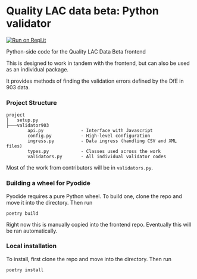 # Quality LAC data beta: Python validator
[![Run on Repl.it](https://repl.it/badge/github/SocialFinanceDigitalLabs/quality-lac-data-beta-validator)](https://repl.it/github/SocialFinanceDigitalLabs/quality-lac-data-beta-validator)

Python-side code for the Quality LAC Data Beta frontend

This is designed to work in tandem with the frontend, but can also be used as an individual package.

It provides methods of finding the validation errors defined by the DfE in 903 data.

### Project Structure

```
project
│   setup.py
├───validator903
        api.py              - Interface with Javascript
        config.py           - High-level configuration
        ingress.py          - Data ingress (handling CSV and XML files)
        types.py            - Classes used across the work
        validators.py       - All individual validator codes
```

Most of the work from contributors will be in `validators.py`.


### Building a wheel for Pyodide

Pyodide requires a pure Python wheel. To build one, clone the repo and move it into the directory. Then run

```
poetry build
```

Right now this is manually copied into the frontend repo. Eventually this will be ran automatically.

### Local installation

To install, first clone the repo and move into the directory. Then run

```
poetry install
```

